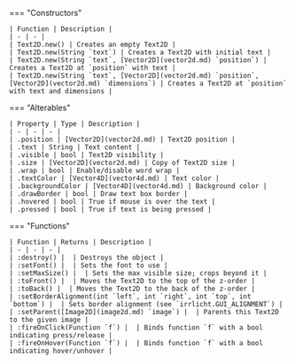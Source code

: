 === "Constructors"

    | Function | Description |
    | - | - |
    | Text2D.new() | Creates an empty Text2D |
    | Text2D.new(String `text`) | Creates a Text2D with initial text |
    | Text2D.new(String `text`, [Vector2D](vector2d.md) `position`) | Creates a Text2D at `position` with text |
    | Text2D.new(String `text`, [Vector2D](vector2d.md) `position`, [Vector2D](vector2d.md) `dimensions`) | Creates a Text2D at `position` with text and dimensions |

=== "Alterables"

    | Property | Type | Description |
    | - | - | - |
    | .position | [Vector2D](vector2d.md) | Text2D position |
    | .text | String | Text content |
    | .visible | bool | Text2D visibility |
    | .size | [Vector2D](vector2d.md) | Copy of Text2D size |
    | .wrap | bool | Enable/disable word wrap |
    | .textColor | [Vector4D](vector4d.md) | Text color |
    | .backgroundColor | [Vector4D](vector4d.md) | Background color |
    | .drawBorder | bool | Draw text box border |
    | .hovered | bool | True if mouse is over the text |
    | .pressed | bool | True if text is being pressed |

=== "Functions"

    | Function | Returns | Description |
    | - | - | - |
    | :destroy() |  | Destroys the object |
    | :setFont() |  | Sets the font to use |
    | :setMaxSize() |  | Sets the max visible size; crops beyond it |
    | :toFront() |  | Moves the Text2D to the top of the z-order |
    | :toBack() |  | Moves the Text2D to the back of the z-order |
    | :setBorderAlignment(int `left`, int `right`, int `top`, int `bottom`) |  | Sets border alignment (see `irrlicht.GUI_ALIGNMENT`) |
    | :setParent([Image2D](image2d.md) `image`) |  | Parents this Text2D to the given image |
    | :fireOnClick(Function `f`) |  | Binds function `f` with a bool indicating press/release |
    | :fireOnHover(Function `f`) |  | Binds function `f` with a bool indicating hover/unhover |